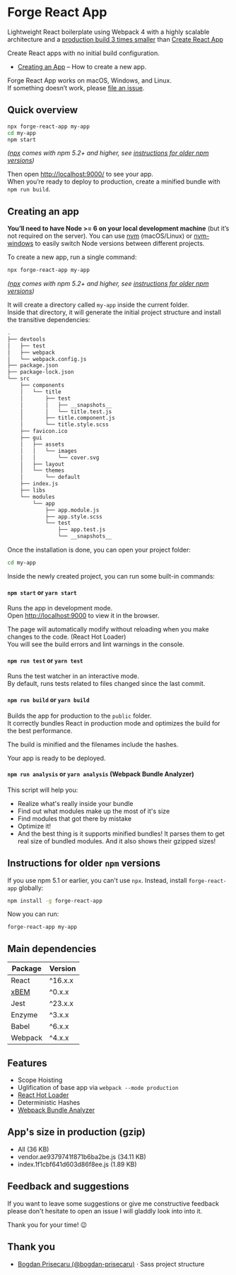 # Forge React App
Lightweight React boilerplate using Webpack 4 with a highly scalable architecture and a [production build 3 times smaller](#app's-size-in-production) than [Create React App](https://github.com/facebook/create-react-app)

Create React apps with no initial build configuration.
* [Creating an App](#creating-an-app) – How to create a new app.

Forge React App works on macOS, Windows, and Linux.<br>
If something doesn’t work, please [file an issue](https://github.com/ioanungurean/forge-react-app/issues/new).

## Quick overview
```sh
npx forge-react-app my-app
cd my-app
npm start
```

*([npx](https://medium.com/@maybekatz/introducing-npx-an-npm-package-runner-55f7d4bd282b) comes with npm 5.2+ and higher, see [instructions for older npm versions](#instructions-for-older-npm-versions))*

Then open [http://localhost:9000/](http://localhost:9000/) to see your app.<br>
When you’re ready to deploy to production, create a minified bundle with `npm run build`.

## Creating an app
**You’ll need to have Node >= 6 on your local development machine** (but it’s not required on the server). You can use [nvm](https://github.com/creationix/nvm#installation) (macOS/Linux) or [nvm-windows](https://github.com/coreybutler/nvm-windows#node-version-manager-nvm-for-windows) to easily switch Node versions between different projects.

To create a new app, run a single command:

```sh
npx forge-react-app my-app
```

*([npx](https://medium.com/@maybekatz/introducing-npx-an-npm-package-runner-55f7d4bd282b) comes with npm 5.2+ and higher, see [instructions for older npm versions](https://gist.github.com/gaearon/4064d3c23a77c74a3614c498a8bb1c5f))*

It will create a directory called `my-app` inside the current folder.<br>
Inside that directory, it will generate the initial project structure and install the transitive dependencies:

```sh
.
├── devtools
│   ├── test
│   ├── webpack
│   └── webpack.config.js
├── package.json
├── package-lock.json
└── src
    ├── components
    │   └── title
    │       ├── test
    │       │   ├── __snapshots__
    │       │   └── title.test.js
    │       ├── title.component.js
    │       └── title.style.scss
    ├── favicon.ico
    ├── gui
    │   ├── assets
    │   │   └── images
    │   │       └── cover.svg
    │   ├── layout
    │   └── themes
    │       └── default
    ├── index.js
    ├── libs
    └── modules
        └── app
            ├── app.module.js
            ├── app.style.scss
            └── test
                ├── app.test.js
                └── __snapshots__
```

Once the installation is done, you can open your project folder:

```sh
cd my-app
```

Inside the newly created project, you can run some built-in commands:

#### `npm start` or `yarn start`
Runs the app in development mode.<br>
Open [http://localhost:9000](http://localhost:9000) to view it in the browser.

The page will automatically modify without reloading when you make changes to the code. (React Hot Loader) <br>
You will see the build errors and lint warnings in the console.

#### `npm run test` or `yarn test`
Runs the test watcher in an interactive mode.<br>
By default, runs tests related to files changed since the last commit.

#### `npm run build` or `yarn build`
Builds the app for production to the `public` folder.<br>
It correctly bundles React in production mode and optimizes the build for the best performance.

The build is minified and the filenames include the hashes.<br>

Your app is ready to be deployed.

#### `npm run analysis` or `yarn analysis` (Webpack Bundle Analyzer)
This script will help you:
* Realize what's really inside your bundle
* Find out what modules make up the most of it's size
* Find modules that got there by mistake
* Optimize it!
* And the best thing is it supports minified bundles! It parses them to get real size of bundled modules. And it also shows their gzipped sizes!

## Instructions for older `npm` versions
If you use npm 5.1 or earlier, you can't use `npx`.
Instead, install `forge-react-app` globally:

```sh
npm install -g forge-react-app
```

Now you can run:

```
forge-react-app my-app
```

## Main dependencies
| Package       |Version |
| ------------- |--------|
| React         |^16.x.x |
| [xBEM][1]     |^0.x.x  |
| Jest          |^23.x.x |
| Enzyme        |^3.x.x  |
| Babel         |^6.x.x  |
| Webpack       |^4.x.x  |

[1]: https://github.com/bogdan-prisecaru/xbem

## Features
* Scope Hoisting
* Uglification of base app via `webpack --mode production`
* [React Hot Loader](https://github.com/gaearon/react-hot-loader)
* Deterministic Hashes
* [Webpack Bundle Analyzer](https://github.com/webpack-contrib/webpack-bundle-analyzer)

## App's size in production (gzip)
* All (36 KB)
* vendor.ae9379741f871b6ba2be.js (34.11 KB)
* index.1f1cbf641d603d86f8ee.js (1.89 KB)

## Feedback and suggestions
If you want to leave some suggestions or give me constructive feedback please don't hesitate to open an issue I will gladdly look into into it.

Thank you for your time! :wink:

## Thank you
* [Bogdan Prisecaru (@bogdan-prisecaru)](https://github.com/bogdan-prisecaru) ⋅ Sass project structure
